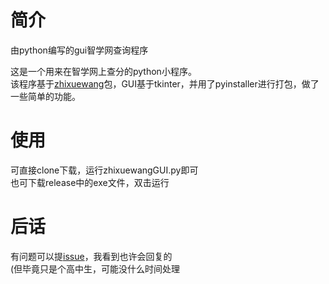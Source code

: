 # 简介
由python编写的gui智学网查询程序

这是一个用来在智学网上查分的python小程序。  
该程序基于[zhixuewang](https://github.com/anwenhu/zhixuewang-python/)包，GUI基于tkinter，并用了pyinstaller进行打包，做了一些简单的功能。


# 使用
可直接clone下载，运行zhixuewangGUI.py即可  
也可下载release中的exe文件，双击运行


# 后话
有问题可以提[issue](https://github.com/chafiprc/zhixuewangGUI/issues/)，我看到也许会回复的  
(但毕竟只是个高中生，可能没什么时间处理
